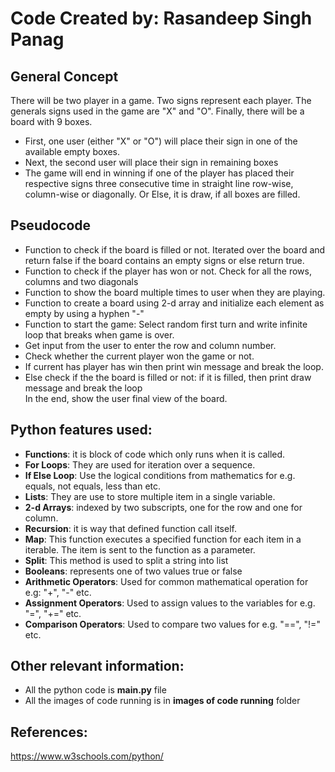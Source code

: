 # Code Created by: Rasandeep Singh Panag


## General Concept
There will be two player in a game. Two signs represent each player. The generals signs
used in the game are "X" and "O". Finally, there will be a board with 9 boxes.

- First, one user (either "X" or "O") will place their sign in one of the available empty boxes.  
- Next, the second user will place their sign in remaining boxes  
- The game will end in winning if one of the player has placed their respective signs three consecutive time in straight line row-wise, column-wise or diagonally. Or Else, it is draw, if all boxes are filled.  


## Pseudocode
- Function to check if the board is filled or not. Iterated over the board and return false if the board contains an empty signs or else return true.  
- Function to check if the player has won or not. Check for all the rows, columns and two diagonals    
- Function to show the board multiple times to user when they are playing.
- Function to create a board using 2-d array and initialize each element as empty by using a hyphen "-"  
- Function to start the game: Select random first turn and write infinite loop that breaks when game is over.  
- Get input from the user to enter the row and column number.  
- Check whether the current player won the game or  not.  
- If current has player has win then print win message and break the loop.
- Else check if the the board is filled or not: if it is filled, then print draw message and break the loop  
In the end, show the user final view of the board.  

## Python features used:
- **Functions**: it is block of code which only runs when it is called.     
- **For Loops**: They are used for iteration over a sequence.    
- **If Else Loop**: Use the logical conditions from mathematics for e.g. equals, not equals, less than etc.     
- **Lists**: They are use to store multiple item in a single variable.     
- **2-d Arrays**: indexed by two subscripts, one for the row and one for column.    
- **Recursion**: it is way that defined function call itself.    
- **Map**: This function executes a specified function for each item in a iterable. The item is sent to the function as a parameter.  
- **Split**: This method is used to split a string into list  
- **Booleans**: represents one of two values true or false   
- **Arithmetic Operators**: Used for common mathematical operation for e.g: "+", "-" etc.  
- **Assignment Operators**: Used to assign values to the variables for e.g. "=", "+=" etc.    
- **Comparison Operators**: Used to compare two values for e.g. "==", "!=" etc.  

## Other relevant information:
- All the python code is **main.py** file   
- All the images of code running is in **images of code running** folder  

## References:
https://www.w3schools.com/python/   

